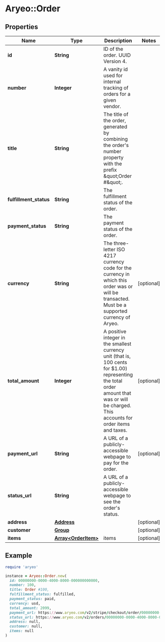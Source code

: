 # Aryeo::Order

## Properties

| Name | Type | Description | Notes |
| ---- | ---- | ----------- | ----- |
| **id** | **String** | ID of the order. UUID Version 4. |  |
| **number** | **Integer** | A vanity id used for internal tracking of orders for a given vendor. |  |
| **title** | **String** | The title of the order, generated by combining the order&#39;s number property with the prefix \&quot;Order #\&quot;. |  |
| **fulfillment_status** | **String** | The fulfillment status of the order. |  |
| **payment_status** | **String** | The payment status of the order. |  |
| **currency** | **String** | The three-letter ISO 4217 currency code for the currency in which this order was or will be transacted. Must be a supported currency of Aryeo. | [optional] |
| **total_amount** | **Integer** | A positive integer in the smallest currency unit (that is, 100 cents for $1.00) representing the total order amount that was or will be charged. This accounts for order items and taxes.  | [optional] |
| **payment_url** | **String** | A URL of a publicly-accessible webpage to pay for the order. | [optional] |
| **status_url** | **String** | A URL of a publicly-accessible webpage to see the order&#39;s status. |  |
| **address** | [**Address**](Address.md) |  | [optional] |
| **customer** | [**Group**](Group.md) |  | [optional] |
| **items** | [**Array&lt;OrderItem&gt;**](OrderItem.md) | items | [optional] |

## Example

```ruby
require 'aryeo'

instance = Aryeo::Order.new(
  id: 00000000-0000-4000-8000-000000000000,
  number: 100,
  title: Order #100,
  fulfillment_status: fulfilled,
  payment_status: paid,
  currency: usd,
  total_amount: 2099,
  payment_url: https://www.aryeo.com/v2/stripe/checkout/order/00000000-0000-4000-8000-000000000000?pageType&#x3D;order,
  status_url: https://www.aryeo.com/v2/orders/00000000-0000-4000-8000-000000000000/status/public,
  address: null,
  customer: null,
  items: null
)
```

